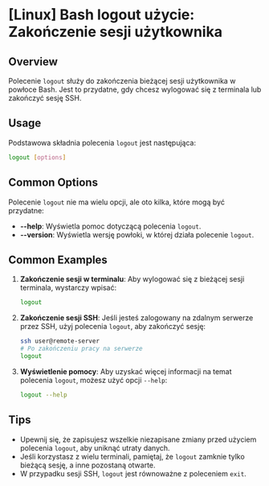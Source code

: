 # [Linux] Bash logout użycie: Zakończenie sesji użytkownika

## Overview
Polecenie `logout` służy do zakończenia bieżącej sesji użytkownika w powłoce Bash. Jest to przydatne, gdy chcesz wylogować się z terminala lub zakończyć sesję SSH.

## Usage
Podstawowa składnia polecenia `logout` jest następująca:

```bash
logout [options]
```

## Common Options
Polecenie `logout` nie ma wielu opcji, ale oto kilka, które mogą być przydatne:

- **--help**: Wyświetla pomoc dotyczącą polecenia `logout`.
- **--version**: Wyświetla wersję powłoki, w której działa polecenie `logout`.

## Common Examples

1. **Zakończenie sesji w terminalu**:
   Aby wylogować się z bieżącej sesji terminala, wystarczy wpisać:
   ```bash
   logout
   ```

2. **Zakończenie sesji SSH**:
   Jeśli jesteś zalogowany na zdalnym serwerze przez SSH, użyj polecenia `logout`, aby zakończyć sesję:
   ```bash
   ssh user@remote-server
   # Po zakończeniu pracy na serwerze
   logout
   ```

3. **Wyświetlenie pomocy**:
   Aby uzyskać więcej informacji na temat polecenia `logout`, możesz użyć opcji `--help`:
   ```bash
   logout --help
   ```

## Tips
- Upewnij się, że zapisujesz wszelkie niezapisane zmiany przed użyciem polecenia `logout`, aby uniknąć utraty danych.
- Jeśli korzystasz z wielu terminali, pamiętaj, że `logout` zamknie tylko bieżącą sesję, a inne pozostaną otwarte.
- W przypadku sesji SSH, `logout` jest równoważne z poleceniem `exit`.